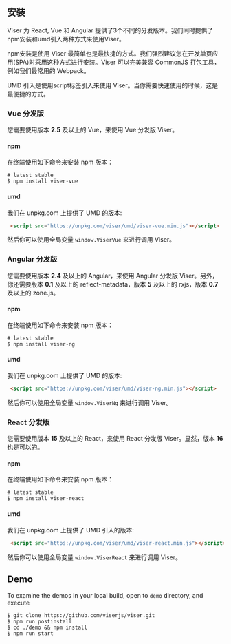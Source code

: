 ## 安装

Viser 为 React, Vue 和 Angular 提供了3个不同的分发版本。我们同时提供了npm安装和umd引入两种方式来使用Viser。

npm安装是使用 Viser 最简单也是最快捷的方式。我们强烈建议您在开发单页应用(SPA)时采用这种方式进行安装。Viser 可以完美兼容 CommonJS 打包工具，例如我们最常用的 Webpack。

UMD 引入是使用script标签引入来使用 Viser。当你需要快速使用的时候，这是最便捷的方式。

### Vue 分发版

您需要使用版本 **2.5** 及以上的 Vue，来使用 Vue 分发版 Viser。

#### npm

在终端使用如下命令来安装 npm 版本：

```shell
# latest stable
$ npm install viser-vue
```

#### umd

我们在 unpkg.com 上提供了 UMD 的版本:

```html
 <script src="https://unpkg.com/viser/umd/viser-vue.min.js"></script>
```

然后你可以使用全局变量 ```window.ViserVue``` 来进行调用 Viser。

### Angular 分发版

您需要使用版本 **2.4** 及以上的 Angular，来使用 Angular 分发版 Viser。另外，你还需要版本 **0.1** 及以上的 reflect-metadata，版本 **5** 及以上的 rxjs，版本 **0.7** 及以上的 zone.js。

#### npm

在终端使用如下命令来安装 npm 版本：

```shell
# latest stable
$ npm install viser-ng
```

#### umd

我们在 unpkg.com 上提供了 UMD 的版本:

```html
 <script src="https://unpkg.com/viser/umd/viser-ng.min.js"></script>
```

然后你可以使用全局变量 ```window.ViserNg``` 来进行调用 Viser。

### React 分发版

您需要使用版本 **15** 及以上的 React，来使用 React 分发版 Viser。显然，版本 **16** 也是可以的。

#### npm

在终端使用如下命令来安装 npm 版本：

```shell
# latest stable
$ npm install viser-react
```

#### umd

我们在 unpkg.com 上提供了 UMD 引入的版本:

```html
 <script src="https://unpkg.com/viser/umd/viser-react.min.js"></script>
```

然后你可以使用全局变量 ```window.ViserReact``` 来进行调用 Viser。

## Demo

To examine the demos in your local build, open to `demo` directory, and execute

```shell
$ git clone https://github.com/viserjs/viser.git
$ npm run postinstall
$ cd ./demo && npm install
$ npm run start
```
